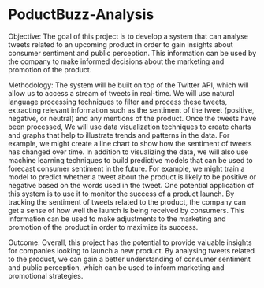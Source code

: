 # PoductBuzz-Analysis
Objective:
The goal of this project is to develop a system that can analyse tweets related to an 
upcoming product in order to gain insights about consumer sentiment and public 
perception. This information can be used by the company to make informed 
decisions about the marketing and promotion of the product.

Methodology:
The system will be built on top of the Twitter API, which will allow us to access a 
stream of tweets in real-time. We will use natural language processing techniques to 
filter and process these tweets, extracting relevant information such as the sentiment 
of the tweet (positive, negative, or neutral) and any mentions of the product.
Once the tweets have been processed, We will use data visualization techniques to 
create charts and graphs that help to illustrate trends and patterns in the data. For 
example, we might create a line chart to show how the sentiment of tweets has 
changed over time.
In addition to visualizing the data, we will also use machine learning techniques to 
build predictive models that can be used to forecast consumer sentiment in the 
future. For example, we might train a model to predict whether a tweet about the 
product is likely to be positive or negative based on the words used in the tweet.
One potential application of this system is to use it to monitor the success of a 
product launch. By tracking the sentiment of tweets related to the product, the 
company can get a sense of how well the launch is being received by consumers. 
This information can be used to make adjustments to the marketing and promotion 
of the product in order to maximize its success.

Outcome:
Overall, this project has the potential to provide valuable insights for companies 
looking to launch a new product. By analysing tweets related to the product, we can 
gain a better understanding of consumer sentiment and public perception, which can 
be used to inform marketing and promotional strategies.
